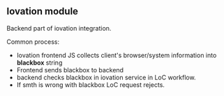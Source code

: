 ## Iovation module

Backend part of iovation integration.

Common process:
* Iovation frontend JS collects client's browser/system information into **blackbox** string
* Frontend sends blackbox to backend
* backend checks blackbox in iovation service in LoC workflow.
* If smth is wrong with blackbox LoC request rejects.    
